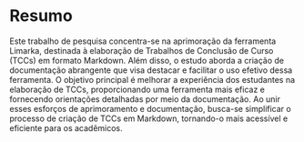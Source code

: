 # Resumo

Este trabalho de pesquisa concentra-se na aprimoração da ferramenta Limarka, destinada à elaboração de Trabalhos de Conclusão de Curso (TCCs) em formato Markdown. Além disso, o estudo aborda a criação de documentação abrangente que visa destacar e facilitar o uso efetivo dessa ferramenta. O objetivo principal é melhorar a experiência dos estudantes na elaboração de TCCs, proporcionando uma ferramenta mais eficaz e fornecendo orientações detalhadas por meio da documentação. Ao unir esses esforços de aprimoramento e documentação, busca-se simplificar o processo de criação de TCCs em Markdown, tornando-o mais acessível e eficiente para os acadêmicos.
